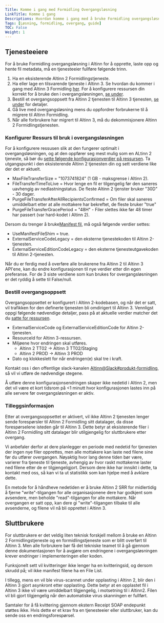 ```yaml
---
Title: Komme i gang med Formidling Overgangsløsning
LinkTitle: Komme i gang
Descriptions: Hvordan komme i gang med å bruke Formidling overgangsløsningen fra Altinn 2 til Altinn 3
Tags: [Løsning, formidling, overgang, guide]
TOC: False
Weight: 1
---
```


## Tjenesteeiere

For å bruke Formidling overgangsløsning i Altinn for å opprette, laste opp og hente fil metadata, må en tjenesteeier fullføre følgende trinn.

1. Ha en eksisterende Altinn 2 Formidlingstjeneste.
2. Ha eller lage en tilsvarende tjeneste i Altinn 3. Se hvordan du kommer i gang med Altinn 3 Formidling [her](../../getting-started/).
For å konfigurere ressursen din korrekt for å bruke den i overgangsløsningen, [se under](#konfigurer-ressurs-til-bruk-i-overgangsløsningen).
3. Bestill et overgangsoppsett fra Altinn 2 tjenesten til Altinn 3 tjenesten, [se under](#bestill-overgangsoppsett) for detaljer.
4. Gå live med overgangsløsning mens du oppfordrer forbrukerne til å migrere til Altinn Formidling.
5. Når alle forbrukere har migrert til Altinn 3, må du dekommisjonere Altinn 2 Formidlingstjenesten.

### Konfigurer Ressurs til bruk i overgangsløsningen

For å konfigurere ressusen slik at den fungerer optimalt i overgangsløsningen, og at den oppfører seg mest mulig som en ALtinn 2 tjeneste, så bør du [sette følgende konfigurasjonverdier på ressursen](../../getting-started/developer-guides/service-owner/#operation-configure-resource-in-broker-api).
Ta utgangspunkt i den eksisterende Altinn 2 tjenesten din og sett verdiene like der det er aktuelt.

- MaxFileTransferSize = "1073741824" (1 GB - maksgrense i Altinn 2).
- FileTransferTimeToLive = Hvor lenge en fil er tilgengelig før den saneres uavhengig av nedlastningstatus. De fleste Altinn 2 tjenster bruker "30D" - 30 dager.
- PurgeFileTransferAfterAllRecipientsConfirmed = Om filer skal saneres umiddelbart etter at alle mottakere har bekreftet, de fleste bruker "true"
- PurgeFileTransferGracePeriod = "48H" - Filer slettes ikke før 48 timer har passert (var hard-kodet i Altinn 2).

Dersom du trenger å bruke[Manifest fil](../technical-overview/#manifest-fil), må også følgende verdier settes:

- UseManifestFileShim = true.
- ExternalServiceCodeLegacy = den eksterne tjenestekoden til Altinn 2-tjenesten.
- ExternalServiceEditionCodeLegacy = den eksterne tjenesteutgavekoden til Altinn 2-tjenesten.

Når du er ferdig med å overføre alle brukerene fra Altinn 2 til Altinn 3 API'ene, kan du endre konfigurasjonen til nye verdier etter din egen preferanse.
For de 3 siste verdiene som kun brukes for overgangsløsningen er det ryddig å sette til False/null.

### Bestill overgangsoppsett

Overgangsoppsettet er konfigurert i Altinn 2-kodebasen, og når det er satt, vil trafikken for den definerte tjenesten bli omdirigert til Altinn 3.
Vennligst oppgi følgende nødvendige detaljer, pass på at aktuelle verdier matcher det du [satte for ressursen](#konfigurer-ressurs-til-bruk-i-overgangsløsningen).

- ExternalServiceCode og ExternalServiceEditionCode for Altinn 2-tjenesten.
- ResourceId for Altinn 3-ressursen.
- Miljøene hvor endringen skal utføres.
  - Altinn 2 TT02 -> Altinn 3 TT02/Staging
  - Altinn 2 PROD -> Altinn 3 PROD
- Dato og klokkeslett for når endringen(e) skal tre i kraft.

Kontakt oss i den offentlige slack-kanalen [Altinn@Slack#produkt-formidling](https://join.slack.com/t/altinn/shared_invite/zt-7c77c9si-ZnMFwGNtab1aFdC6H_vwog), så vil vi utføre de nødvendige stegene.

Å utføre denne konfigurasjonsendringen skaper ikke nedetid i Altinn 2, men det vil være et kort tidsrom på <1 minutt hvor konfigurasjonen lastes inn på alle servere før overgangsløsningen er aktiv.

### Tilleggsinformasjon

Etter at overgangsoppsettet er aktivert, vil ikke Altinn 2 tjenesten lenger sende forespørsler til Altinn 2 Formidling sitt datalager, da disse forespørselene isteden går til Altinn 3.
Dette betyr at eksisterende filer i Altinn 2 Formidling sitt datalager blir utilgjengelig for sluttbrukere etter overgang.

Vi anbefaler derfor at dere planlegger en periode med nedetid for tjenesten der ingen nye filer opprettes, men alle mottakere kan laste ned filene sine før du utfører overgangen.
Nøyaktig hvor lang denne tiden bør være, varierer fra tjeneste til tjeneste, avhengig av hvor raskt mottakerne laster ned filene etter de er tilgjengeligjort. Dersom dere ikke har innsikt i dette, ta kontakt med oss, så kan vi ta ut statistikk som kan hjelpe med å avklare dette.

En metode for å håndheve nedetiden er å bruke Altinn 2 SRR for midlertidig å fjerne "write"-tilgangen for alle organisasjonene dere har godkjent som avsendere, men beholde "read"-tilgangen for alle mottakere.
Når overgangen er satt opp, kan dere gi "write"-tilgangen tilbake til alle avsenderne, og filene vil nå bli opprettet i Altinn 3.

## Sluttbrukere

For sluttbrukere er det veldig liten teknisk forskjell mellom å bruke en Altinn 2 Formidlingstjeneste og en formidlingstjeneste som er blitt overført til Altinn 3.
Men alle forbrukere bør få det tekniske teamet til å gå gjennom denne dokumentasjonen for å avgjøre om endringene i overgangsløsningen krever endringer i implementeringen eller koden.

Funksjonelt sett vil kvitteringer ikke lenger ha en kvitteringsid, og dersom skrudd på; vil ikke manifest filene ha en File List.

I tillegg, mens en vil ble virus-scannet under opplasting i Altinn 2, blir den i Altinn 3 gjort asynkront etter opplasting. Dette betyr at en opplastet fil i Altinn 3 ikke vil være umiddelbart tilgjengelig, i motsetning til i Altinn2.
Filen vil bli gjort tilgjengelig når den automatiske virus skanningen er fullført.

Samtaler for å få kvittering gjennom ekstern Receipt SOAP endepunkt støttes ikke. Hvis dette er et krav fra en tjenesteeier eller sluttbruker, kan du sende oss en endringsforespørsel.
